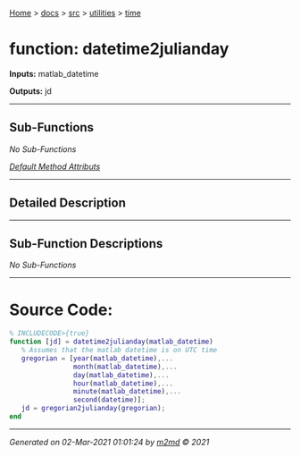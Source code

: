 [Home](../../../index.md) > [docs](../../../docs_index.md) > [src](../../src_index.md) > [utilities](../utilities_index.md) > [time](time_index.md)  

 
 # function: datetime2julianday



**Inputs:** matlab_datetime

**Outputs:** jd

 ***

## Sub-Functions

*No Sub-Functions*

[*Default Method Attributs*](https://www.mathworks.com/help/matlab/matlab_oop/method-attributes.html)

 ***

## Detailed Description



 ***

## Sub-Function Descriptions

*No Sub-Functions*

 
 *** 

# Source Code:

 ```matlab 
 % INCLUDECODE>{true}
function [jd] = datetime2julianday(matlab_datetime)
    % Assumes that the matlab datetime is on UTC time
    gregorian = [year(matlab_datetime),...
                 month(matlab_datetime),...
                 day(matlab_datetime),...
                 hour(matlab_datetime),...
                 minute(matlab_datetime),...
                 second(datetime)];
    jd = gregorian2julianday(gregorian);
end 
 ``` 
  
 ***

*Generated on 02-Mar-2021 01:01:24 by [m2md](https://github.com/crgnam-research/m2md) © 2021*